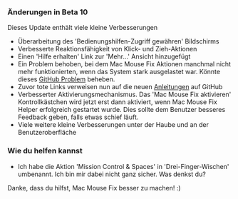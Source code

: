 ### Änderungen in Beta 10

Dieses Update enthält viele kleine Verbesserungen

- Überarbeitung des 'Bedienungshilfen-Zugriff gewähren' Bildschirms
- Verbesserte Reaktionsfähigkeit von Klick- und Zieh-Aktionen
- Einen 'Hilfe erhalten' Link zur 'Mehr...' Ansicht hinzugefügt
- Ein Problem behoben, bei dem Mac Mouse Fix Aktionen manchmal nicht mehr funktionierten, wenn das System stark ausgelastet war. Könnte dieses [GitHub Problem](https://github.com/noah-nuebling/mac-mouse-fix/issues/111) beheben.
- Zuvor tote Links verweisen nun auf die neuen [Anleitungen](https://github.com/noah-nuebling/mac-mouse-fix/discussions/categories/guides) auf GitHub
- Verbesserter Aktivierungsmechanismus. Das 'Mac Mouse Fix aktivieren' Kontrollkästchen wird jetzt erst dann aktiviert, wenn Mac Mouse Fix Helper erfolgreich gestartet wurde. Dies sollte dem Benutzer besseres Feedback geben, falls etwas schief läuft.
- Viele weitere kleine Verbesserungen unter der Haube und an der Benutzeroberfläche

### Wie du helfen kannst
- Ich habe die Aktion 'Mission Control & Spaces' in 'Drei-Finger-Wischen' umbenannt. Ich bin mir dabei nicht ganz sicher. Was denkst du?

Danke, dass du hilfst, Mac Mouse Fix besser zu machen! :)